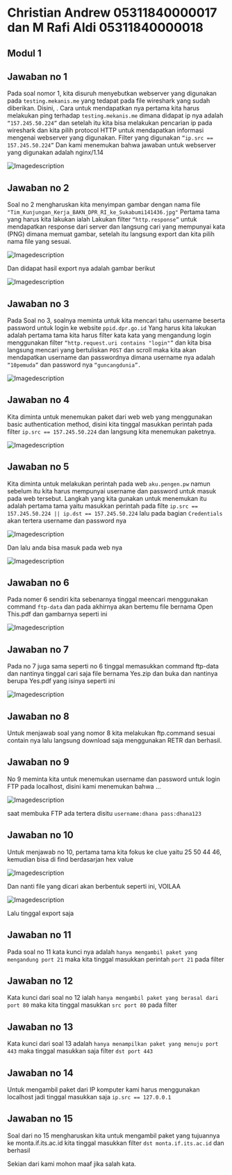 # Christian Andrew 05311840000017 dan M Rafi Aldi 05311840000018
## Modul 1 
## Jawaban no 1

Pada soal nomor 1, kita disuruh menyebutkan webserver yang digunakan pada ```testing.mekanis.me``` yang tedapat pada file wireshark yang sudah diberikan. 
Disini, . Cara untuk mendapatkan nya pertama kita harus melakukan ping terhadap ```testing.mekanis.me``` dimana didapat ip nya adalah ```“157.245.50.224”``` dan setelah itu kita bisa melakukan pencarian ip pada wireshark dan kita pilih protocol HTTP untuk mendapatkan informasi mengenai webserver yang digunakan. Filter yang digunakan ```“ip.src == 157.245.50.224”``` Dan kami menemukan bahwa jawaban untuk webserver yang digunakan adalah nginx/1.14

![Imagedescription](https://discordapp.com/channels/691256969876471808/691256969876471811/765949066873405440)

## Jawaban no 2 

Soal no 2 mengharuskan kita menyimpan gambar dengan nama file ```"Tim_Kunjungan_Kerja_BAKN_DPR_RI_ke_Sukabumi141436.jpg"``` Pertama tama yang harus kita lakukan ialah Lakukan filter ```“http.response”``` untuk mendapatkan response dari server dan langsung cari yang mempunyai kata (PNG) dimana memuat gambar, setelah itu langsung export dan kita pilih nama file yang sesuai.

![Imagedescription](https://cdn.discordapp.com/attachments/691256969876471811/765920266307764274/unknown.png)

Dan didapat hasil export nya adalah gambar berikut

![Imagedescription](https://cdn.discordapp.com/attachments/691256969876471811/765920589856374814/unknown.png)

## Jawaban no 3

Pada Soal no 3, soalnya meminta untuk kita mencari tahu username beserta password untuk login ke website ```ppid.dpr.go.id``` Yang harus kita lakukan adalah pertama tama kita harus filter kata kata yang mengandung login menggunakan filter ```“http.request.uri contains "login"”``` dan kita bisa langsung mencari yang bertuliskan ```POST``` dan scroll maka kita akan mendapatkan username dan passwordnya dimana username nya adalah ```“10pemuda”``` dan password nya ```“guncangdunia”.```

![Imagedescription](https://cdn.discordapp.com/attachments/691256969876471811/765922221771456532/unknown.png)

## Jawaban no 4

Kita diminta untuk menemukan paket dari web web yang menggunakan basic authentication method, disini kita tinggal masukkan perintah pada filter ```ip.src == 157.245.50.224``` dan langsung kita menemukan paketnya. 

![Imagedescription](https://cdn.discordapp.com/attachments/691256969876471811/765928067759341589/unknown.png)

## Jawaban no 5

Kita diminta untuk melakukan perintah pada web ```aku.pengen.pw``` namun sebelum itu kita harus mempunyai username dan password untuk masuk pada web tersebut. Langkah yang kita gunakan untuk menemukan itu adalah pertama tama yaitu masukkan perintah pada filte ```ip.src == 157.245.50.224 || ip.dst == 157.245.50.224``` lalu pada bagian ```Credentials``` akan tertera username dan password nya 

![Imagedescription](https://cdn.discordapp.com/attachments/691256969876471811/765949066013704232/unknown.png)

Dan lalu anda bisa masuk pada web nya 

![Imagedescription](https://cdn.discordapp.com/attachments/691256969876471811/765949797219041300/unknown.png)

## Jawaban no 6 

Pada nomer 6 sendiri kita sebenarnya tinggal meencari menggunakan command ```ftp-data``` dan pada akhirnya akan bertemu file bernama Open This.pdf dan gambarnya seperti ini 

![Imagedescription](https://cdn.discordapp.com/attachments/691256969876471811/766726394323402772/unknown.png)

## Jawaban no 7

Pada no 7 juga sama seperti no 6 tinggal memasukkan command ftp-data dan nantinya tinggal cari saja file bernama Yes.zip dan buka dan nantinya berupa Yes.pdf yang isinya seperti ini

![Imagedescription](https://cdn.discordapp.com/attachments/691256969876471811/766726981752455228/unknown.png)

## Jawaban no 8

Untuk menjawab soal yang nomor 8 kita melakukan ftp.command sesuai contain nya lalu langsung download saja menggunakan RETR dan berhasil.

## Jawaban no 9

No 9 meminta kita untuk menemukan username dan password untuk login FTP pada localhost, disini kami menemukan bahwa ...

![Imagedescription](https://cdn.discordapp.com/attachments/691256969876471811/766188124685860874/unknown.png)

saat membuka FTP ada tertera disitu ```username:dhana pass:dhana123``` 

## Jawaban no 10

Untuk menjawab no  10, pertama tama kita fokus ke clue yaitu 25 50 44 46, kemudian bisa di find berdasarjan hex value

![Imagedescription](https://cdn.discordapp.com/attachments/691256969876471811/766189145449562142/unknown.png)

Dan nanti file yang dicari akan berbentuk seperti ini, VOILAA

![Imagedescription](https://cdn.discordapp.com/attachments/691256969876471811/766189174251847700/unknown.png)

Lalu tinggal export saja

## Jawaban no 11

Pada soal no 11 kata kunci nya adalah ```hanya mengambil paket yang mengandung port 21``` maka  kita tinggal masukkan perintah ```port 21``` pada filter

## Jawaban no 12 

Kata kunci dari soal no 12 ialah ```hanya mengambil paket yang berasal dari port 80``` maka kita tinggal masukkan ```src port 80``` pada filter

## Jawaban no 13

Kata kunci dari soal 13 adalah ```hanya menampilkan paket yang menuju port 443``` maka tinggal masukkan saja filter ```dst port 443```

## Jawaban no 14

Untuk mengambil paket dari IP komputer kami harus menggunakan localhost jadi tinggal masukkan saja ```ip.src == 127.0.0.1```

## Jawaban no 15 

Soal dari no 15 mengharuskan kita untuk mengambil paket yang tujuannya ke monta.if.its.ac.id kita tinggal masukkan filter ```dst monta.if.its.ac.id``` dan berhasil

Sekian dari kami mohon maaf jika salah kata. 
